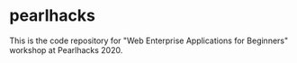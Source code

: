 # pearlhacks
This is the code repository for "Web Enterprise Applications for Beginners" workshop at Pearlhacks 2020.
